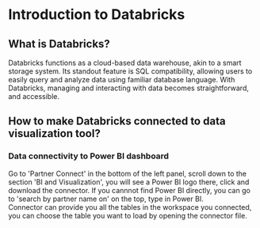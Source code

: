 # Introduction to Databricks
## What is Databricks?
Databricks functions as a cloud-based data warehouse, akin to a smart storage system. Its standout feature is SQL compatibility, allowing users to easily query and analyze data using familiar database language. With Databricks, managing and interacting with data becomes straightforward, and accessible.

## How to make Databricks connected to data visualization tool?
### Data connectivity to Power BI dashboard
Go to 'Partner Connect' in the bottom of the left panel, scroll down to the section 'BI and Visualization', you will see a Power BI logo there, click and download the connector. If you cannnot find Power BI directly, you can go to 'search by partner name on' on the top, type in Power BI.\
Connector can provide you all the tables in the workspace you connected, you can choose the table you want to load by opening the connector file.



